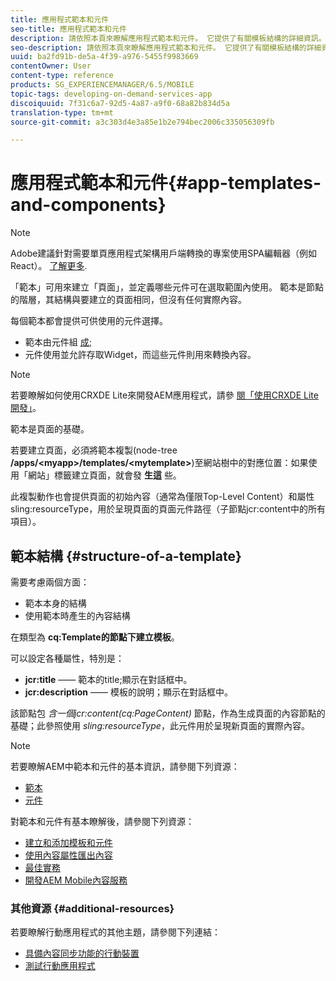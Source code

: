 ```yaml
---
title: 應用程式範本和元件
seo-title: 應用程式範本和元件
description: 請依照本頁來瞭解應用程式範本和元件。 它提供了有關模板結構的詳細資訊。
seo-description: 請依照本頁來瞭解應用程式範本和元件。 它提供了有關模板結構的詳細資訊。
uuid: ba2fd91b-de5a-4f39-a976-5455f9983669
contentOwner: User
content-type: reference
products: SG_EXPERIENCEMANAGER/6.5/MOBILE
topic-tags: developing-on-demand-services-app
discoiquuid: 7f31c6a7-92d5-4a87-a9f0-68a82b834d5a
translation-type: tm+mt
source-git-commit: a3c303d4e3a85e1b2e794bec2006c335056309fb

---
```



# 應用程式範本和元件{#app-templates-and-components}

>[!NOTE]
>
>Adobe建議針對需要單頁應用程式架構用戶端轉換的專案使用SPA編輯器（例如React）。 [了解更多](/help/sites-developing/spa-overview.md).

「範本」可用來建立「頁面」，並定義哪些元件可在選取範圍內使用。 範本是節點的階層，其結構與要建立的頁面相同，但沒有任何實際內容。

每個範本都會提供可供使用的元件選擇。

* 範本由元件組 [成](/help/sites-developing/components.md);
* 元件使用並允許存取Widget，而這些元件則用來轉換內容。

>[!NOTE]
>
>若要瞭解如何使用CRXDE Lite來開發AEM應用程式，請參 [閱「使用CRXDE Lite開發」](/help/sites-developing/developing-with-crxde-lite.md)。

範本是頁面的基礎。

若要建立頁面，必須將範本複製(node-tree **/apps/&lt;myapp>/templates/&lt;mytemplate>**)至網站樹中的對應位置：如果使用「網站」標籤建立頁面，就會發 **生這** 些。

此複製動作也會提供頁面的初始內容（通常為僅限Top-Level Content）和屬性sling:resourceType，用於呈現頁面的頁面元件路徑（子節點jcr:content中的所有項目）。

## 範本結構 {#structure-of-a-template}

需要考慮兩個方面：

* 範本本身的結構
* 使用範本時產生的內容結構

在類型為 **cq:Template的節點下建立模板**。

可以設定各種屬性，特別是：

* **jcr:title** —— 範本的title;顯示在對話框中。
* **jcr:description** —— 模板的說明；顯示在對話框中。

該節點包 *含一個jcr:content(cq:PageContent)* 節點，作為生成頁面的內容節點的基礎；此參照使用 *sling:resourceType*，此元件用於呈現新頁面的實際內容。

>[!NOTE]
>
>若要瞭解AEM中範本和元件的基本資訊，請參閱下列資源：
>
>* [範本](/help/sites-developing/templates.md)
>* [元件](/help/sites-developing/components.md)
>



對範本和元件有基本瞭解後，請參閱下列資源：

* [建立和添加模板和元件](/help/mobile/mobile-ondemand-app-templates.md)
* [使用內容屬性匯出內容](/help/mobile/on-demand-content-properties-exporting.md)
* [最佳實務](/help/mobile/best-practices-aem-mobile.md)
* [開發AEM Mobile內容服務](//help/mobile/developing-content-services.md)

### 其他資源 {#additional-resources}

若要瞭解行動應用程式的其他主題，請參閱下列連結：

* [具備內容同步功能的行動裝置](/help/mobile/mobile-ondemand-contentsync.md)
* [測試行動應用程式](/help/mobile/develop-mobile-apps-testing.md)

